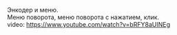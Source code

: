 Энкодер и меню.  
Меню поворота, меню поворота с нажатием, клик.  
video: https://www.youtube.com/watch?v=bRFY8aUINEg  
